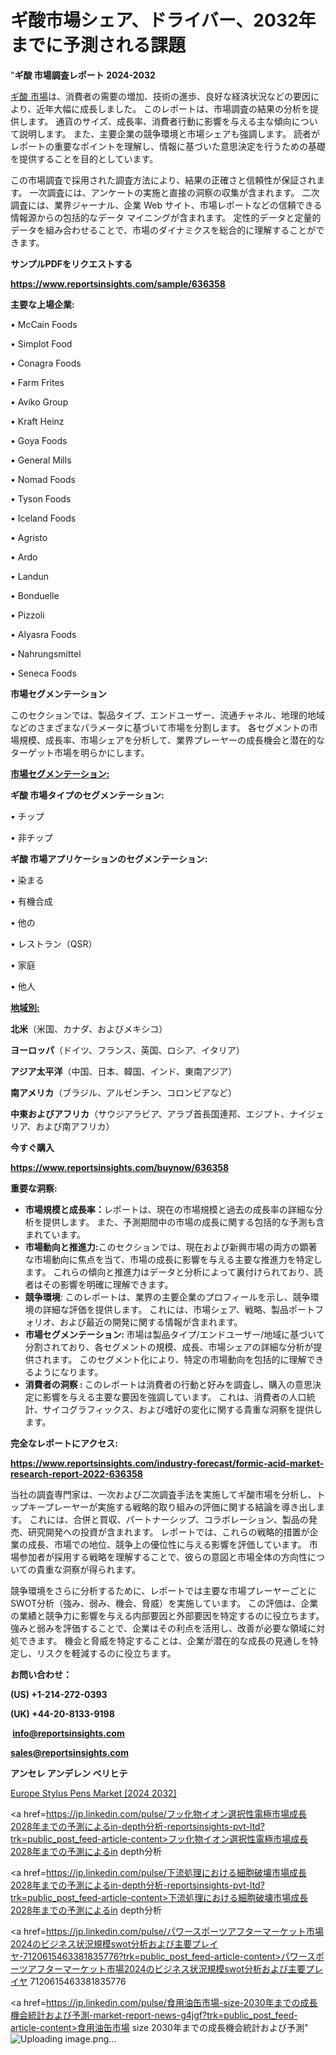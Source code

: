 # ギ酸市場シェア、ドライバー、2032年までに予測される課題

"<strong>ギ酸 市場調査レポート 2024-2032</strong>

<a href=https://www.reportsinsights.com/sample/636358>ギ酸 市場</a>は、消費者の需要の増加、技術の進歩、良好な経済状況などの要因により、近年大幅に成長しました。 このレポートは、市場調査の結果の分析を提供します。 通貨のサイズ、成長率、消費者行動に影響を与える主な傾向について説明します。 また、主要企業の競争環境と市場シェアも強調します。 読者がレポートの重要なポイントを理解し、情報に基づいた意思決定を行うための基礎を提供することを目的としています。

この市場調査で採用された調査方法により、結果の正確さと信頼性が保証されます。 一次調査には、アンケートの実施と直接の洞察の収集が含まれます。 二次調査には、業界ジャーナル、企業 Web サイト、市場レポートなどの信頼できる情報源からの包括的なデータ マイニングが含まれます。 定性的データと定量的データを組み合わせることで、市場のダイナミクスを総合的に理解することができます。

<strong><b>サンプルPDFをリクエストする</b></strong>

<a href=https://www.reportsinsights.com/sample/636358><strong><u>https://www.reportsinsights.com/sample/636358</u></strong></a>

<strong>主要な上場企業:</strong>

• McCain Foods

• Simplot Food

• Conagra Foods

• Farm Frites

• Aviko Group

• Kraft Heinz

• Goya Foods

• General Mills

• Nomad Foods

• Tyson Foods

• Iceland Foods

• Agristo

• Ardo

• Landun

• Bonduelle

• Pizzoli

• Alyasra Foods

• Nahrungsmittel

• Seneca Foods

<strong>市場セグメンテーション</strong>

このセクションでは、製品タイプ、エンドユーザー、流通チャネル、地理的地域などのさまざまなパラメータに基づいて市場を分割します。 各セグメントの市場規模、成長率、市場シェアを分析して、業界プレーヤーの成長機会と潜在的なターゲット市場を明らかにします。

<strong><u>市場セグメンテーション</u></strong><strong><u>:</u></strong>

<strong>ギ酸 市場タイプのセグメンテーション:</strong>

• チップ

• 非チップ

<strong>ギ酸 市場アプリケーションのセグメンテーション:</strong>

• 染まる

• 有機合成

• 他の

• レストラン（QSR）

• 家庭

• 他人

<strong><u>地域別</u></strong><strong><u>:</u></strong>

<strong>北米</strong>（米国、カナダ、およびメキシコ）

<strong>ヨーロッパ</strong>（ドイツ、フランス、英国、ロシア、イタリア）

<strong>アジア太平洋</strong>（中国、日本、韓国、インド、東南アジア）

<strong>南アメリカ</strong>（ブラジル、アルゼンチン、コロンビアなど）

<strong>中東およびアフリカ</strong>（サウジアラビア、アラブ首長国連邦、エジプト、ナイジェリア、および南アフリカ）

<strong>今すぐ購入</strong>

<a href=https://www.reportsinsights.com/buynow/636358><strong><u>https://www.reportsinsights.com/buynow/636358</u></strong></a>

<strong>重要な洞察:</strong>
<ul>
  <li><strong>市場規模と成長率：</strong>レポートは、現在の市場規模と過去の成長率の詳細な分析を提供します。 また、予測期間中の市場の成長に関する包括的な予測も含まれています。</li>
  <li><strong>市場動向と推進力:</strong>このセクションでは、現在および新興市場の両方の顕著な市場動向に焦点を当て、市場の成長に影響を与える主要な推進力を特定します。 これらの傾向と推進力はデータと分析によって裏付けられており、読者はその影響を明確に理解できます。</li>
  <li><strong>競争環境</strong>: このレポートは、業界の主要企業のプロフィールを示し、競争環境の詳細な評価を提供します。 これには、市場シェア、戦略、製品ポートフォリオ、および最近の開発に関する情報が含まれます。</li>
  <li><strong>市場セグメンテーション: </strong>市場は製品タイプ/エンドユーザー/地域に基づいて分割されており、各セグメントの規模、成長、市場シェアの詳細な分析が提供されます。 このセグメント化により、特定の市場動向を包括的に理解できるようになります。</li>
  <li><strong>消費者の洞察 : </strong>このレポートは消費者の行動と好みを調査し、購入の意思決定に影響を与える主要な要因を強調しています。 これは、消費者の人口統計、サイコグラフィックス、および嗜好の変化に関する貴重な洞察を提供します。</li>
</ul>
<strong>完全なレポートにアクセス:</strong>

<a href=https://www.reportsinsights.com/industry-forecast/formic-acid-market-research-report-2022-636358><strong><u><b>https://www.reportsinsights.com/industry-forecast/formic-acid-market-research-report-2022-636358</b></u></strong></a>

当社の調査専門家は、一次および二次調査手法を実施してギ酸市場を分析し、トップキープレーヤーが実施する戦略的取り組みの評価に関する結論を導き出します。 これには、合併と買収、パートナーシップ、コラボレーション、製品の発売、研究開発への投資が含まれます。 レポートでは、これらの戦略的措置が企業の成長、市場での地位、競争上の優位性に与える影響を評価しています。 市場参加者が採用する戦略を理解することで、彼らの意図と市場全体の方向性についての貴重な洞察が得られます。

競争環境をさらに分析するために、レポートでは主要な市場プレーヤーごとにSWOT分析（強み、弱み、機会、脅威）を実施しています。 この評価は、企業の業績と競争力に影響を与える内部要因と外部要因を特定するのに役立ちます。 強みと弱みを評価することで、企業はその利点を活用し、改善が必要な領域に対処できます。 機会と脅威を特定することは、企業が潜在的な成長の見通しを特定し、リスクを軽減するのに役立ちます。

<strong>お問い合わせ：</strong>

<strong>(US) +1-214-272-0393</strong>

<strong>(UK) +44-20-8133-9198</strong>

<strong> </strong><a href=info@reportsinsights.com><strong><u>info@reportsinsights.com</u></strong></a>

<a href=sales@reportsinsights.com><strong><u>sales@reportsinsights.com</u></strong></a>

<strong>アンセレ アンデレン ベリヒテ</strong>

<a href=https://www.linkedin.com/pulse/europe-stylus-pens-markets-strategic-view-pathway-aqqnf/>Europe Stylus Pens Market [2024 2032]</a>

<a href=https://jp.linkedin.com/pulse/フッ化物イオン選択性電極市場成長2028年までの予測によるin-depth分析-reportsinsights-pvt-ltd?trk=public_post_feed-article-content>フッ化物イオン選択性電極市場成長2028年までの予測によるin depth分析</a>

<a href=https://jp.linkedin.com/pulse/下流処理における細胞破壊市場成長2028年までの予測によるin-depth分析-reportsinsights-pvt-ltd?trk=public_post_feed-article-content>下流処理における細胞破壊市場成長2028年までの予測によるin depth分析</a>

<a href=https://jp.linkedin.com/pulse/パワースポーツアフターマーケット市場2024のビジネス状況規模swot分析および主要プレイヤ-7120615463381835776?trk=public_post_feed-article-content>パワースポーツアフターマーケット市場2024のビジネス状況規模swot分析および主要プレイヤ 7120615463381835776</a>

<a href=https://jp.linkedin.com/pulse/食用油缶市場-size-2030年までの成長機会統計および予測-market-report-news-g4jgf?trk=public_post_feed-article-content>食用油缶市場 size 2030年までの成長機会統計および予測</a>"
![Uploading image.png…]()
